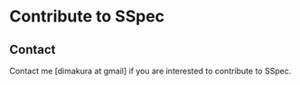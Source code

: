 # Contribute to SSpec

## Contact

Contact me [dimakura at gmail] if you are interested to contribute to SSpec.
